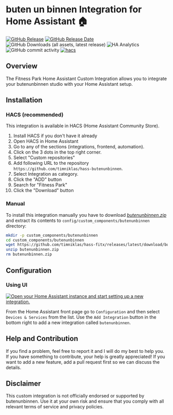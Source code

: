 # buten un binnen Integration for Home Assistant 🏠

[![GitHub Release](https://img.shields.io/github/v/release/timniklas/hass-butenunbinnen?sort=semver&style=for-the-badge&color=green)](https://github.com/timniklas/hass-butenunbinnen/releases/)
[![GitHub Release Date](https://img.shields.io/github/release-date/timniklas/hass-butenunbinnen?style=for-the-badge&color=green)](https://github.com/timniklas/hass-butenunbinnen/releases/)
![GitHub Downloads (all assets, latest release)](https://img.shields.io/github/downloads/timniklas/hass-butenunbinnen/latest/total?style=for-the-badge&label=Downloads%20latest%20Release)
![HA Analytics](https://img.shields.io/badge/dynamic/json?url=https%3A%2F%2Fanalytics.home-assistant.io%2Fcustom_integrations.json&query=%24.butenunbinnen.total&style=for-the-badge&label=Active%20Installations&color=red)
![GitHub commit activity](https://img.shields.io/github/commit-activity/m/timniklas/hass-butenunbinnen?style=for-the-badge)
[![hacs](https://img.shields.io/badge/HACS-Integration-blue.svg?style=for-the-badge)](https://github.com/hacs/integration)

## Overview

The Fitness Park Home Assistant Custom Integration allows you to integrate your butenunbinnen studio with your Home Assistant setup.

## Installation

### HACS (recommended)

This integration is available in HACS (Home Assistant Community Store).

1. Install HACS if you don't have it already
2. Open HACS in Home Assistant
3. Go to any of the sections (integrations, frontend, automation).
4. Click on the 3 dots in the top right corner.
5. Select "Custom repositories"
6. Add following URL to the repository `https://github.com/timniklas/hass-butenunbinnen`.
7. Select Integration as category.
8. Click the "ADD" button
9. Search for "Fitness Park"
10. Click the "Download" button

### Manual

To install this integration manually you have to download [_butenunbinnen.zip_](https://github.com/timniklas/hass-butenunbinnen/releases/latest/) and extract its contents to `config/custom_components/butenunbinnen` directory:

```bash
mkdir -p custom_components/butenunbinnen
cd custom_components/butenunbinnen
wget https://github.com/timniklas/hass-fitx/releases/latest/download/butenunbinnen.zip
unzip butenunbinnen.zip
rm butenunbinnen.zip
```

## Configuration

### Using UI

[![Open your Home Assistant instance and start setting up a new integration.](https://my.home-assistant.io/badges/config_flow_start.svg)](https://my.home-assistant.io/redirect/config_flow_start/?domain=butenunbinnen)

From the Home Assistant front page go to `Configuration` and then select `Devices & Services` from the list.
Use the `Add Integration` button in the bottom right to add a new integration called `butenunbinnen`.

## Help and Contribution

If you find a problem, feel free to report it and I will do my best to help you.
If you have something to contribute, your help is greatly appreciated!
If you want to add a new feature, add a pull request first so we can discuss the details.

## Disclaimer

This custom integration is not officially endorsed or supported by butenunbinnen.
Use it at your own risk and ensure that you comply with all relevant terms of service and privacy policies.
